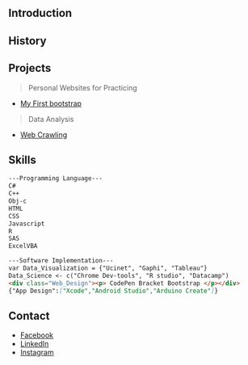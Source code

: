 ## Introduction

## History

## Projects
> Personal Websites for Practicing
- [My First bootstrap](/public_html/)

> Data Analysis
- [Web Crawling]()

## Skills

```markdown
---Programming Language---
C#
C++
Obj-c
HTML
CSS
Javascript
R
SAS
ExcelVBA

---Software Implementation---
var Data_Visualization = {"Ucinet", "Gaphi", "Tableau"}
Data_Science <- c("Chrome Dev-tools", "R studio", "Datacamp")
<div class="Web_Design"><p> CodePen Bracket Bootstrap </p></div>
{"App Design":["Xcode","Android Studio","Arduino Create"]}

```

## Contact

- [Facebook](https://www.facebook.com/nian.s.zhong/)
- [LinkedIn](https://www.linkedin.com/in/shih-yun-chen-144038ab/)
- [Instagram](https://www.instagram.com/ivan950320/)
